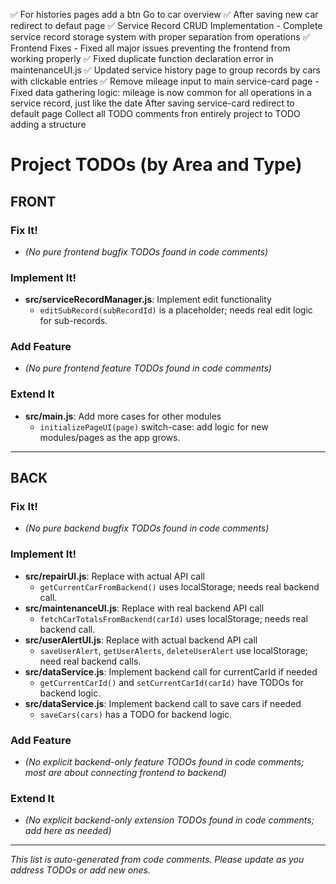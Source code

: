✅ For histories pages add a btn Go to car overview
✅ After saving new car redirect to defaut page
✅ Service Record CRUD Implementation - Complete service record storage system with proper separation from operations
✅ Frontend Fixes - Fixed all major issues preventing the frontend from working properly
✅ Fixed duplicate function declaration error in maintenanceUI.js
✅ Updated service history page to group records by cars with clickable entries
✅ Remove mileage input to main service-card page - Fixed data gathering logic: mileage is now common for all operations in a service record, just like the date
    After saving service-card redirect to default page
    Collect all TODO comments fron entirely project to TODO adding a structure 

# Project TODOs (by Area and Type)

## FRONT

### Fix It!
- *(No pure frontend bugfix TODOs found in code comments)*

### Implement It!
- **src/serviceRecordManager.js**: Implement edit functionality  
  - `editSubRecord(subRecordId)` is a placeholder; needs real edit logic for sub-records.

### Add Feature
- *(No pure frontend feature TODOs found in code comments)*

### Extend It
- **src/main.js**: Add more cases for other modules  
  - `initializePageUI(page)` switch-case: add logic for new modules/pages as the app grows.

---

## BACK

### Fix It!
- *(No pure backend bugfix TODOs found in code comments)*

### Implement It!
- **src/repairUI.js**: Replace with actual API call  
  - `getCurrentCarFromBackend()` uses localStorage; needs real backend call.
- **src/maintenanceUI.js**: Replace with real backend API call  
  - `fetchCarTotalsFromBackend(carId)` uses localStorage; needs real backend call.
- **src/userAlertUI.js**: Replace with actual backend API call  
  - `saveUserAlert`, `getUserAlerts`, `deleteUserAlert` use localStorage; need real backend calls.
- **src/dataService.js**: Implement backend call for currentCarId if needed  
  - `getCurrentCarId()` and `setCurrentCarId(carId)` have TODOs for backend logic.
- **src/dataService.js**: Implement backend call to save cars if needed  
  - `saveCars(cars)` has a TODO for backend logic.

### Add Feature
- *(No explicit backend-only feature TODOs found in code comments; most are about connecting frontend to backend)*

### Extend It
- *(No explicit backend-only extension TODOs found in code comments; add here as needed)*

---

*This list is auto-generated from code comments. Please update as you address TODOs or add new ones.* 